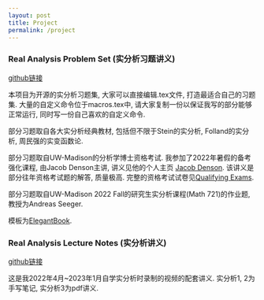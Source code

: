 ```yaml
---
layout: post
title: Project
permalink: /project
---
```



### Real Analysis Problem Set (实分析习题讲义) 
[github链接](https://github.com/kumiko-euphonium/Real-Analysis-Problem-Set-LaTeX)

本项目为开源的实分析习题集, 大家可以直接编辑.tex文件, 打造最适合自己的习题集. 
大量的自定义命令位于macros.tex中, 请大家复制一份以保证我写的部分能够正常运行, 同时写一份自己喜欢的自定义命令.

部分习题取自各大实分析经典教材, 包括但不限于Stein的实分析, Folland的实分析, 周民强的实变函数论. 

部分习题取自UW-Madison的分析学博士资格考试. 我参加了2022年暑假的备考强化课程, 由Jacob Denson主讲, 讲义见他的个人主页 [Jacob Denson](https://docs.google.com/viewer?url=https://github.com/jdjake/Notes/raw/master/Math/Analysis/2021_SEP.pdf). 该讲义是部分往年资格考试题的解答, 质量极高. 完整的资格考试试卷见[Qualifying Exams](https://www.library.wisc.edu/amp/services/course-reserves-exams/).

部分习题取自UW-Madison 2022 Fall的研究生实分析课程(Math 721)的作业题, 教授为Andreas Seeger. 

模板为[ElegantBook](https://github.com/ElegantLaTeX/ElegantBook).



### Real Analysis Lecture Notes (实分析讲义) 
[github链接](https://github.com/kumiko-euphonium/Real-Analysis-Lecture-Notes)

这是我2022年4月~2023年1月自学实分析时录制的视频的配套讲义. 实分析1, 2为手写笔记, 实分析3为pdf讲义. 

